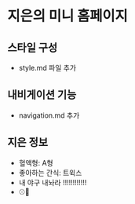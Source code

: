 # 지은의 미니 홈페이지

## 스타일 구성
- style.md 파일 추가

## 내비게이션 기능
- navigation.md 추가

## 지은 정보
- 혈액형: A형
- 좋아하는 간식: 트윅스
- 내 야구 내놔라 !!!!!!!!!!!!
- ⚾💙
